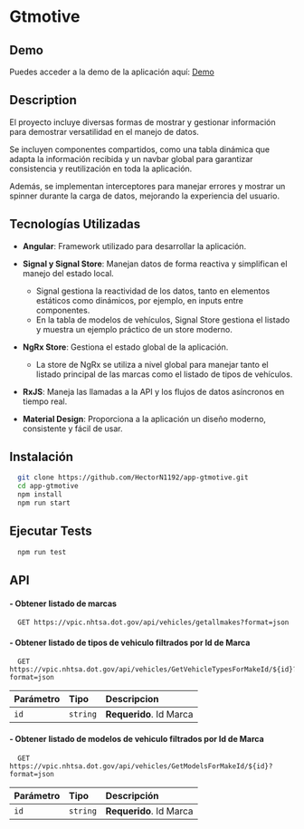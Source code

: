 # Gtmotive

## Demo

Puedes acceder a la demo de la aplicación aquí: [Demo](https://hectorn1192.github.io/app-gtmotive/)


## Description
El proyecto incluye diversas formas de mostrar y gestionar información para demostrar versatilidad en el manejo de datos. 

Se incluyen componentes compartidos, como una tabla dinámica que adapta la información recibida y un navbar global para garantizar consistencia y reutilización en toda la aplicación.

Además, se implementan interceptores para manejar errores y mostrar un spinner durante la carga de datos, mejorando la experiencia del usuario. 


## Tecnologías Utilizadas

- **Angular**: Framework utilizado para desarrollar la aplicación.

- **Signal y Signal Store**: Manejan datos de forma reactiva y simplifican el manejo del estado local.

    - Signal gestiona la reactividad de los datos, tanto en elementos estáticos como dinámicos, por ejemplo, en inputs entre componentes.
    - En la tabla de modelos de vehículos, Signal Store gestiona el listado y muestra un ejemplo práctico de un store moderno.

- **NgRx Store**: Gestiona el estado global de la aplicación.

    - La store de NgRx se utiliza a nivel global para manejar tanto el listado principal de las marcas como el listado de tipos de vehículos.

- **RxJS**: Maneja las llamadas a la API y los flujos de datos asíncronos en tiempo real.

- **Material Design**: Proporciona a la aplicación un diseño moderno, consistente y fácil de usar.


## Instalación

```bash
  git clone https://github.com/HectorN1192/app-gtmotive.git
  cd app-gtmotive
  npm install
  npm run start
```
## Ejecutar Tests

```bash
  npm run test
```

## API

#### - Obtener listado de marcas

```http
  GET https://vpic.nhtsa.dot.gov/api/vehicles/getallmakes?format=json
```

#### - Obtener listado de tipos de vehiculo filtrados por Id de Marca

```http
  GET https://vpic.nhtsa.dot.gov/api/vehicles/GetVehicleTypesForMakeId/${id}?format=json
```

| Parámetro | Tipo     | Descripcion                       |
| :-------- | :------- | :-------------------------------- |
| `id`      | `string` | **Requerido**. Id Marca |

#### - Obtener listado de modelos de vehiculo filtrados por Id de Marca

```http
  GET https://vpic.nhtsa.dot.gov/api/vehicles/GetModelsForMakeId/${id}?format=json
```

| Parámetro | Tipo     | Descripción                       |
| :-------- | :------- | :-------------------------------- |
| `id`      | `string` | **Requerido**. Id Marca |

